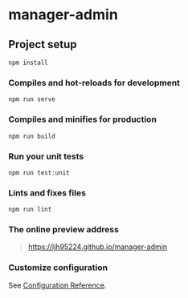 # manager-admin

## Project setup
```
npm install
```

### Compiles and hot-reloads for development
```
npm run serve
```

### Compiles and minifies for production
```
npm run build
```

### Run your unit tests
```
npm run test:unit
```

### Lints and fixes files
```
npm run lint
```

### The online preview address

> https://ljh95224.github.io/manager-admin

### Customize configuration
See [Configuration Reference](https://cli.vuejs.org/config/).
